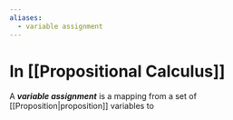 ```yaml
---
aliases:
  - variable assignment
---
```

# In [[Propositional Calculus]]
A ___variable assignment___ is a mapping from a set of [[Proposition|proposition]] variables to 